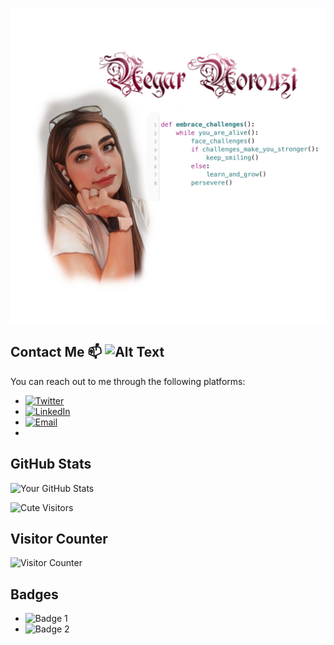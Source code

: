 ![Profile Picture](https://github.com/negaryuki/negaryuki/blob/e5de1111cd7aaa55100c5e664436a6d4253568fe/Media/IMG_0305.jpeg)

## Contact Me 📫 ![Alt Text](https://tenor.com/bvy4H.gif)

You can reach out to me through the following platforms:

- [![Twitter](https://img.shields.io/twitter/follow/negar_norouzi?style=social)](https://twitter.com/negar_norouzi)
- [![LinkedIn](https://img.shields.io/badge/LinkedIn-negar--norouzi-blue)](https://www.linkedin.com/in/negar-norouzi)
- [![Email](https://img.shields.io/badge/Email-negar.norouzi94%40gmail.com-red)](mailto:negar.norouzi94@gmail.com)
- 
## GitHub Stats

![Your GitHub Stats](https://github-readme-stats.vercel.app/api?username=negaryuki&show_icons=true&theme=radical)


![Cute Visitors](https://badgen.net/badge/cute/%E2%99%A5/pink?icon=github&label=Visitors&color=ffa3a3)

## Visitor Counter

![Visitor Counter](URL_TO_VISITOR_COUNTER_IMAGE)

## Badges

- ![Badge 1]([URL_TO_BADGE_1](https://github.com/users/negaryuki/achievements/quickdraw)https://github.com/users/negaryuki/achievements/quickdraw)
- ![Badge 2]([URL_TO_BADGE_2](https://github.com/users/negaryuki/achievements/arctic-code-vault-contributor)https://github.com/users/negaryuki/achievements/arctic-code-vault-contributor)

